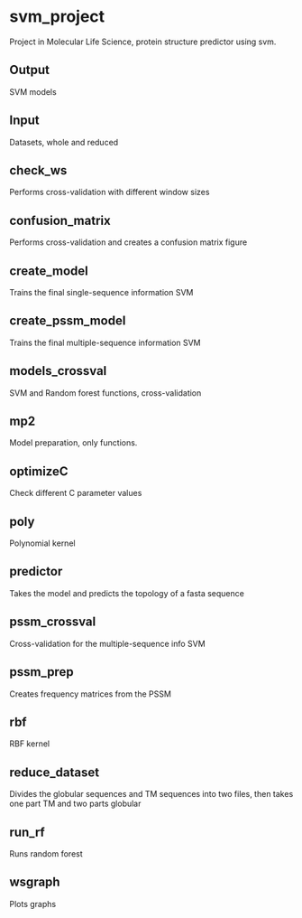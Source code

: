# svm_project
Project in Molecular Life Science, protein structure predictor using svm.

Output
-
SVM models

Input
-
Datasets, whole and reduced

check_ws
-
Performs cross-validation with different window sizes

confusion_matrix
-
Performs cross-validation and creates a confusion matrix figure

create_model
-
Trains the final single-sequence information SVM

create_pssm_model
-
Trains the final multiple-sequence information SVM

models_crossval
-
SVM and Random forest functions, cross-validation

mp2
-
Model preparation, only functions. 

optimizeC
-
Check different C parameter values

poly
-
Polynomial kernel

predictor
-
Takes the model and predicts the topology of a fasta sequence 

pssm_crossval
-
Cross-validation for the multiple-sequence info SVM

pssm_prep
-
Creates frequency matrices from the PSSM

rbf
-
RBF kernel

reduce_dataset
-
Divides the globular sequences and TM sequences into two files, then takes one part TM and two parts globular

run_rf
-
Runs random forest 

wsgraph
-
Plots graphs
